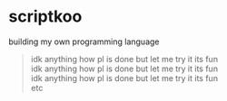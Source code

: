 # scriptkoo
building my own programming language 
>idk anything how pl is done but let me try it its fun <br/>
>idk anything how pl is done but let me try it its fun <br/>
>idk anything how pl is done but let me try it its fun <br/>
>etc <br/>
